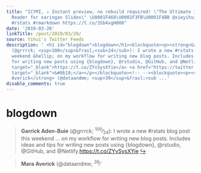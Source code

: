 ```yaml
---
title: "ICYMI, ⚔️ Instant preview, no rebuild required! \"The Ultimate Infinite Moon
  Reader for xaringan Slides\" \U0001F468\U0001F3FB‍\U0001F4BB @xieyihui https://t.co/S96Gb0aifE
  #rstats #rmarkdown https://t.co/3Sb4xgH008"
date: '2019-03-20'
linkTitle: /post/2019/03/20/
source: Yihui's Twitter Feeds
description: ' <h1 id="blogdown">blogdown</h1><blockquote><p><strong>Garrick Aden-Buie</strong>
  (@grrrck; <sup>100</sup>&frasl;<sub>24</sub>): I wrote a new #rstats blog post this
  weekend &hellip; on my workflow for writing new blog posts. Includes ideas and tips
  for writing new posts using {blogdown}, @rstudio, @GitHub, and @Netlify.<a href="https://t.co/ZYvSysXYie"
  target="_blank">https://t.co/ZYvSysXYie</a> <a href="https://twitter.com/xieyihui/status/1107684771335950339"
  target="_blank">&#8618;</a></p></blockquote><!-- --><blockquote><p><strong>Mara
  Averick</strong> (@dataandme; <sup>39</sup>&frasl;<sub ...'
disable_comments: true
---
```

 <h1 id="blogdown">blogdown</h1><blockquote><p><strong>Garrick Aden-Buie</strong> (@grrrck; <sup>100</sup>&frasl;<sub>24</sub>): I wrote a new #rstats blog post this weekend &hellip; on my workflow for writing new blog posts. Includes ideas and tips for writing new posts using {blogdown}, @rstudio, @GitHub, and @Netlify.<a href="https://t.co/ZYvSysXYie" target="_blank">https://t.co/ZYvSysXYie</a> <a href="https://twitter.com/xieyihui/status/1107684771335950339" target="_blank">&#8618;</a></p></blockquote><!-- --><blockquote><p><strong>Mara Averick</strong> (@dataandme; <sup>39</sup>&frasl;<sub ...
